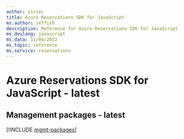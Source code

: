 ```yaml
---
author: xirzec
title: Azure Reservations SDK for JavaScript
ms.author: jeffish
description: Reference for Azure Reservations SDK for JavaScript
ms.devlang: javascript
ms.data: 11/04/2022
ms.topic: reference
ms.service: reservations
---
```

# Azure Reservations SDK for JavaScript - latest

## Management packages - latest
[!INCLUDE [mgmt-packages](reservations-mgmt-index.md)]